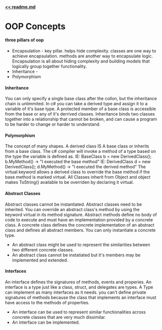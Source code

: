 #### [<< readme.md](../README.md) 
# OOP Concepts

#### three pillars of oop
- Encapsulation - key pillar. helps hide complexity. classes are one way to achieve encapsulation. methods are another way to encapsulate logic. Encapsulation is all about hiding complexity and building models that logically group together functionality.
- Inheritance - 
- Polymorphism

#### Inheritance
You can only specify a single base class after the collon, but the inheritance chain is unlimmited. 
In c# you can take a derived type and assign it to a variable of it's base type.
A protected member of a base class is accessible from the base or any of it's derrived classes. 
Inheritance binds two classes together into a relationship that cannot be broken, and can cause a program to be harder to change or harder to understand.

#### Polymorphism
The concept of many shapes.
A derived class IS A base class or inherits from a base class.
The c# compiler will invoke a method of a type based on the type the variable is defined as.
IE: BaseClass b = new DerivedClass(); b.MyMethod() -> "I executed the base method"
IE: DerivedClass d = new DerivedClass(); d.MyMethod() -> "I executed the derived method"
The virtual keyword allows a derived class to override the base method if the base method is marked virtual.
All Classes inherit from Object and object makes ToString() available to be overriden by declaring it virtual.

#### Abstract Classes
Abstract classes cannot be instantiated. Abstract classes need to be inherited.
You can override an abstract class's method by using the keyword virtual in its method signature.
Abstract methods define no body of code to execute and must have an implementation provided by a concrete class. A concrete class defines the concrete implementation of an abstract class and defines all abstract members. You can only instantiate a concrete type.
- An abstract class might be used to represent the similarities between two different concrete classes.
- An abstract class cannot be instatiated but it's members may be implemented and extended.

#### Interfaces
An interface defines the signatures of methods, events and properies. An interface is a type just like a class, struct, and delegates are types. A Type can implement as many interfaces as it needs.
you can't define private signatures of methods because the class that implements an interface must have access to the methods of properties.
- An interface can be used to represent similar functionalities across concrete classes that are very much dissimilar.
- An interface can be implemented.